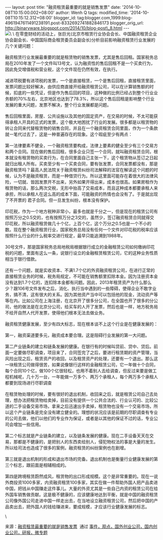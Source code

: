 --- layout: post title: "融资租赁最重要的就是销售发票" date:
'2014-10-08T10:15:00.002+08:00' author: Wenh Q tags: modified\_time:
'2014-10-08T10:15:12.312+08:00' blogger\_id:
tag:blogger.com,1999:blog-4961947611491238191.post-8332692741882846173
blogger\_orig\_url:
http://binaryware.blogspot.com/2014/10/blog-post\_8.html ---\
![](https://images-blogger-opensocial.googleusercontent.com/gadgets/proxy?url=http%3A%2F%2Fkuailiyu.cyzone.cn%2Fuploadfile%2F2014%2F1007%2F20141007103726759.jpg&container=blogger&gadget=a&rewriteMime=image%2F*)\
\
在零壹财经的活动上，张巨光(北京市租赁行业协会会长、中国融资租赁企业协会副会长、中国国际商会租赁委员会副会长)分析目前影响融资租赁行业发展的几个关键问题：\
\
融资租赁行业发展最重要的就是租赁物的销售发票，尤其是售后回租。国家税务总局在2010年发了一个文件叫13号文，认为融资性的售后回租不是一个买卖行为，因此免交增值税和营业税，这个文件现在仍然有效，在执行。\
\
减进项税要有进项税的发票，一个是直接租赁，一个是售后回租，直接租赁里面，发票问题比较好解决，由供应商直接开给融资租赁公司，可以在计算销售额的时候，扣底的一些凭证，但是作为售后回的项目，这种做的比例已经占到整个行业业务额的70%左右，北京地区也达到了78.3%，所以这个售后回租是影响整个行业发展的重大问题，发票不解决，整个行业发展都是问题。\
\
售后回租里面，房屋、公共设施以及其他的固定资产，在交易的时候，不太可能获得承租人开具的正式的发票，这个极大地困扰了行业的发展。很多都是以租赁物的转让合同来代替租赁物的销售合同，并且在一个融资租赁合同里面，作为一个条款就一笔代过去了，这是一种普遍存在的现象。这个瑕疵至少有两点：\
\
第一法律要素不健全，一个融资租赁要构成，法律上要素的健全至少有三个交易方和两个合同。现在做的售后回租，很多企业只签一个合同，就叫融资租赁合同，根本就没有租赁物的买卖行为，在合同里面自己主张一下，这个租赁物从签订之日起就归出租人所有。买卖至少有一个买卖合同，要有张发票，合同发票都没有，那是融资租赁吗？最高人民法院关于融资租赁纠纷司法解释的法官在解读这个问题的时候，认为不是融资租赁，而是一种借贷行为。所以这里面可能存在着很大的法律风险，一切就、皆因发票开不出来，另外如果开得出来，成本也很高。如果房租作为租赁物的话，那么两次交税，无形中抬高了交易成本，而且这种成本都要承租人来承担，所以承租人在这么高的成本下面，可能融资的热情也会没有了。于是就出现了不开票的
君子合同。但一旦发生纠纷，根本没有保护。\
\
印花税，作为一个地方税种非常小，最多也就是千分之一，但是现在的租赁公司有按照万分之0.5交的，也有按照万分之3交的，虽然少，签订融资租赁合同就得交印花税，所以融资租赁做几十个亿，上百个亿，这个万分之0.5也是一个不小的数。现在整个融资租赁行业，国家税务总局没有任何一个文件对印花税的税率应该按照什么行业的什么税率交进行规定，最早只能追溯到1988年。\
\
30号文件，那是国家税务总局地税局根据银行成立的金融租赁公司如何缴纳印花税的问题，里面有这么一条，说银行设立的金融租赁租赁公司，它的这种业务性质相当于银行借款。\
\
还有一个问题，就是实收资本、不满1.7个亿的外资融资租赁公司，在进行正常的直接租赁业务的时候，税务局规定，不可能在销售额里扣除本金。因为注册资本金没有达到1.7个亿的，连扣除本金都有问题。因此，2013年租赁资产为什么那么少？跟106号文件发布之后，消化、执行当中遇到的一些障碍，使得企业不敢字业务，搞不清，这有很大的关系。因为其他资产当中可以包括他的现金，流动资产等等在内。比如公司在上海注册，在北京开了很多分公司，在全国也开了很多的分公司，他的做法是在北京分公司，给买车的人开了发票，然后也是一样，地方税务局不给开自然人代开发票，使得他们根本无法去做业务。\
\
融资租赁健康发展，至少有四大标志，现在根本谈不上这个行业是在健康发展的：\
\
第一，融资渠道要多元，融资成本要合理。这是阻碍行业发展的第一大问题。\
\
第二产业链条的建立和链条发展的健康。在银行有的时候叫贷前、贷中、贷后。前面一定要做尽职调查，项目来了，合同签完了之后，要进行租赁期的资产管理，当风险出现之后，租赁资产的收回，以及租赁资产的处理，还要有一个退出。那么这一块租赁公司做得很苦，如果说像银行这样的金融租赁公司，它一年做十个合同，每个合同10个亿，做100个亿很轻松，也用不着别人去给调查，但反过来要是做工程机械呢，几十万一台，一年能做一万多个、两万个承租人，每个两万多个承租人都要到现场进行尽职调查\
\
在租赁物处理的时候，要有很好的退出机制，收回来之后，就是租赁公司自己去处理，想办法把租赁物给卖掉，目前没有提供一个公共合法的、行业认可的、比较公道的二手设备交易市场，拿来之后迅速出手卖掉，租赁物也没有一个交易市场，所以这个产业链条是完全没有建立健全的。理想的状况应该是前期的尽职调查有专业的公司去做，他们以他们的专业作为保证，或者是以其他的保证不过的话，专业公司会增加一些信用。\
\
第二个标志就是产业链条的建立，以及链条发展的健康。现在二手设备天天在交易，那都是不健康的，是把别人的东西卖给别人，侵犯物权法的事是大量的发生。所以给司法也造成了很多的案例，融资租赁的纠纷案例也在剧增。\
\
第三就是退出机制的形成和退出市场的完备。退出机制也是衡量行业健康发展的第三个标志，跟前面是相辅相成的。\
\
第四是跨境租赁蔚然成风，租赁物的出口形成规模。这个是非常重要的。现在一说外商投资1000多家，内资融资租赁100多家，其实在做一件帮助外国人把产品卖进中国，把钱从中国赚走这件事儿。大量的外资尤其是一些自己内资的租赁公司在给外国车销售做贡献。这是极不健康的，应该健康地达到平衡，就是中国的融资租赁公司像外国公司走进中国一样走出去，在当地设立融资租赁公司，然后把中国的产品卖出去，把外国人的钱给赚进来，要成规模，才应该行业健康发展的标志。
<div>

\

</div>

<div>

来源：[融资租赁最重要的就是销售发票](http://kuailiyu.cyzone.cn/article/11401.html?utm_source=rss&utm_medium=rss)  通过 [事件，观点，国外创业公司，国内创业公司，研报，微专题](http://kuailiyu.cyzone.cn/)

</div>
